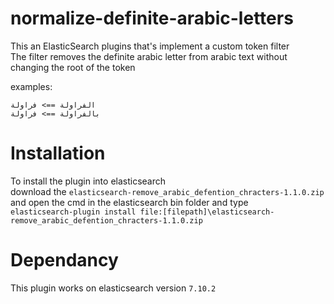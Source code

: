 # normalize-definite-arabic-letters
This an ElasticSearch plugins that's implement a custom token filter <br>
The filter removes the definite arabic letter from arabic text without changing the root of 
the token

examples:<br>

```الفراولة ==> فراولة``` <br>
```بالفراولة ==> فراولة```


# Installation
To install the plugin into elasticsearch <br>
download the ```elasticsearch-remove_arabic_defention_chracters-1.1.0.zip``` <br>
and open the cmd in the elasticsearch bin folder and type <br>
```elasticsearch-plugin install file:[filepath]\elasticsearch-remove_arabic_defention_chracters-1.1.0.zip```

# Dependancy
This plugin works on elasticsearch version ```7.10.2```
